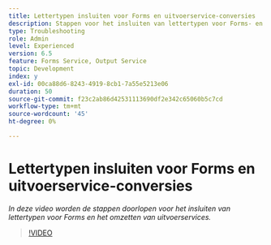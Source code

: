 ```yaml
---
title: Lettertypen insluiten voor Forms en uitvoerservice-conversies
description: Stappen voor het insluiten van lettertypen voor Forms- en uitvoerservice-conversies
type: Troubleshooting
role: Admin
level: Experienced
version: 6.5
feature: Forms Service, Output Service
topic: Development
index: y
exl-id: 00ca88d6-8243-4919-8cb1-7a55e5213e06
duration: 50
source-git-commit: f23c2ab86d42531113690df2e342c65060b5c7cd
workflow-type: tm+mt
source-wordcount: '45'
ht-degree: 0%

---
```


# Lettertypen insluiten voor Forms en uitvoerservice-conversies

*In deze video worden de stappen doorlopen voor het insluiten van lettertypen voor Forms en het omzetten van uitvoerservices.*

>[!VIDEO](https://video.tv.adobe.com/v/335496?quality=12&learn=on)

